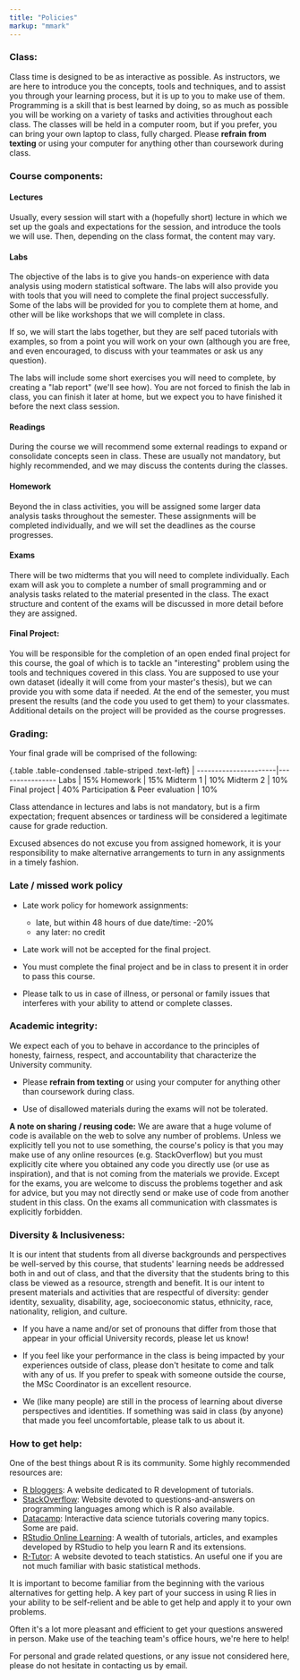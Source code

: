 ```yaml
---
title: "Policies"
markup: "mmark"
---
```


### Class:

Class time is designed to be as interactive as possible. As instructors, we are here to introduce you the concepts, tools and techniques, and to assist you through your learning process, but it is up to you to make use of them. Programming is a skill that is best learned by doing, so as much as possible you will be working on a variety of tasks and activities throughout each class. 
The classes will be held in a computer room, but if you prefer, you can bring your own laptop to class, fully charged. Please **refrain from texting** or using your computer for anything other than coursework during class.


### Course components:

#### **Lectures**

Usually, every session will start with a (hopefully short) lecture in which we set up the goals and expectations for the session, and introduce the tools we will use. Then, depending on the class format, the content may vary.

#### **Labs**

The objective of the labs is to give you hands-on experience with data analysis using modern statistical software. The labs will also provide you with tools that you will need to complete the final project successfully. Some of the labs will be provided for you to complete them at home, and other will be like workshops that we will complete in class.

If so, we will start the labs together, but they are self paced tutorials with examples, so from a point you will work on your own (although you are free, and even encouraged, to discuss with your teammates or ask us any question).

The labs will include some short exercises you will need to complete, by creating a "lab report" (we'll see how). You are not forced to finish the lab in class, you can finish it later at home, but we expect you to have finished it before the next class session.


#### **Readings**

During the course we will recommend some external readings to expand or consolidate concepts seen in class. These are usually not mandatory, but highly recommended, and we may discuss the contents during the classes.

#### **Homework**

Beyond the in class activities, you will be assigned some larger data analysis tasks throughout the semester. These assignments will be completed individually, and we will set the deadlines as the course progresses.


#### **Exams**

There will be two midterms that you will need to complete individually. Each exam will ask you to complete a number of small programming and or analysis tasks related to the material presented in the class. The exact structure and content of the exams will be discussed in more detail before they are assigned.

#### **Final Project:**

You will be responsible for the completion of an open ended final project for this course, the goal of which is to tackle an "interesting" problem using the tools and techniques covered in this class. You are supposed to use your own dataset (ideally it will come from your master's thesis), but we can provide you with some data if needed. At the end of the semester, you must present the results (and the code you used to get them) to your classmates. Additional details on the project will be provided as the course progresses.


### Grading:

Your final grade will be comprised of the following:

{.table .table-condensed .table-striped .text-left}
 <span></span>        | <span></span>
----------------------|----------------
Labs                  | 15%
Homework              | 15%
Midterm 1             | 10%
Midterm 2             | 10%
Final project         | 40%
Participation & Peer evaluation       | 10%

Class attendance in lectures and labs is not mandatory, but is a firm expectation; frequent absences or tardiness will be considered a legitimate cause for grade reduction.

Excused absences do not excuse you from assigned homework, it is your responsibility to make alternative arrangements to turn in any assignments in a timely fashion.


### Late / missed work policy

- Late work policy for homework assignments:
    - late, but within 48 hours of due date/time: -20%
    - any later: no credit
    
- Late work will not be accepted for the final project.

- You must complete the final project and be in class to present it in order to pass this course.

- Please talk to us in case of illness, or personal or family issues that interferes with your ability to attend or complete classes.


### Academic integrity:

We expect each of you to behave in accordance to the principles of honesty, fairness, respect, and accountability that characterize the University community. 

- Please **refrain from texting** or using your computer for anything other than coursework during class.

- Use of disallowed materials during the exams will not be tolerated.

**A note on sharing / reusing code:** We are aware that a huge volume of code is available on the web to solve any number of problems. Unless we explicitly tell you not to use something, the course's policy is that you may make use of any online resources (e.g. StackOverflow) but you must explicitly cite where you obtained any code you directly use (or use as inspiration), and that is not coming from the materials we provide. Except for the exams, you are welcome to discuss the problems together and ask for advice, but you may not directly send or make use of code from another student in this class. On the  exams all communication with classmates is explicitly forbidden.


### Diversity & Inclusiveness:

It is our intent that students from all diverse backgrounds and perspectives be well-served by this course, that students' learning needs be addressed both in and out of class, and that the diversity that the students bring to this class be viewed as a resource, strength and benefit. It is our intent to present materials and activities that are respectful of diversity: gender identity, sexuality, disability, age, socioeconomic status, ethnicity, race, nationality, religion, and culture. 

- If you have a name and/or set of pronouns that differ from those that appear in your official University records, please let us know!

- If you feel like your performance in the class is being impacted by your experiences outside of class, please don't hesitate to come and talk with any of us. If you prefer to speak with someone outside the course, the MSc Coordinator is an excellent resource.

- We (like many people) are still in the process of learning about diverse perspectives and identities. If something was said in class (by anyone) that made you feel uncomfortable, please talk to us about it.


### How to get help:

One of the best things about R is its community. Some highly recommended resources are:

- [R bloggers](http://www.r-bloggers.com/): A website dedicated to R development of tutorials.
- [StackOverflow](http://stackoverflow.com/): Website devoted to questions-and-answers on programming languages among which is R also available.
- [Datacamp](https://www.datacamp.com/search?q=&facets%5Btechnology%5D%5B%5D=R): Interactive data science tutorials covering many topics. Some are paid.
- [RStudio Online Learning](https://www.rstudio.com/online-learning/): A wealth of tutorials, articles, and examples developed by RStudio to help you learn R and its extensions.
- [R-Tutor](http://www.r-tutor.com/): A website devoted to teach statistics. An useful one if you are not much familiar with basic statistical methods.

It is important to become familiar from the beginning with the various alternatives for getting help. A key part of your success in using R lies in your ability to be self-relient and be able to get help and apply it to your own problems.

Often it's a lot more pleasant and efficient to get your questions answered in person. Make use of the teaching team's office hours, we're here to help!

For personal and grade related questions, or any issue not considered here, please do not hesitate in contacting us by email.
